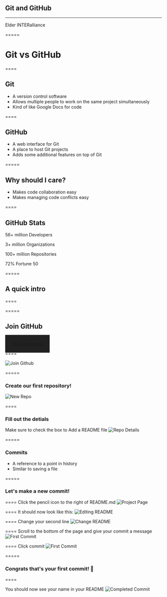 ## Git and GitHub
---
Elder INTERalliance

=====

<!-- .slide: data-background="http://placekitten.com/1920/1080" -->
# Git vs GitHub

====

## Git

- A version control software
- Allows multiple people to work on the same project simultaneously
- Kind of like Google Docs for code

====

## GitHub

- A web interface for Git
- A place to host Git projects
- Adds some additional features on top of Git

=====

## Why should I care?

- Makes code collaboration easy <!-- .element: class="fragment" data-fragment-index="1" -->
- Makes managing code conflicts easy <!-- .element: class="fragment" data-fragment-index="2" -->

====
## GitHub Stats

56+ million
Developers

3+ million
Organizations

100+ million
Repositories

72%
Fortune 50

=====

## A quick intro

====

<!-- .slide: data-background-iframe="https://www.youtube-nocookie.com/embed/w3jLJU7DT5E?autoplay=1&cc_load_policy=3" -->

=====

## Join GitHub
<br/>

<span style="background: #212121; padding: 20px;">
    <a href="https://github.com/join" target="_blank">github.com/join</a>
</span>

====

![Join Github](images/01.png)

=====

### Create our first repository!

![New Repo](images/02.png)

====

### Fill out the detials

Make sure to check the box to Add a README file
![Repo Details](images/03.png)

=====

### Commits

- A reference to a point in history <!-- .element: class="fragment" data-fragment-index="1" -->
- Similar to saving a file <!-- .element: class="fragment" data-fragment-index="2" -->

=====

### Let's make a new commit!

====
Click the pencil icon to the right of README.md
![Project Page](images/04.png)

====
It should now look like this:
![Editing README](images/05.png)

====
Change your second line
![Change README](images/06.png)

====
Scroll to the bottom of the page and give your commit a message
![First Commit](images/07.png)

====
Click commit
![First Commit](images/07.png)

=====

### Congrats that's your first commit! 🎉

====

You should now see your name in your README
![Completed Commit](images/08.png)

